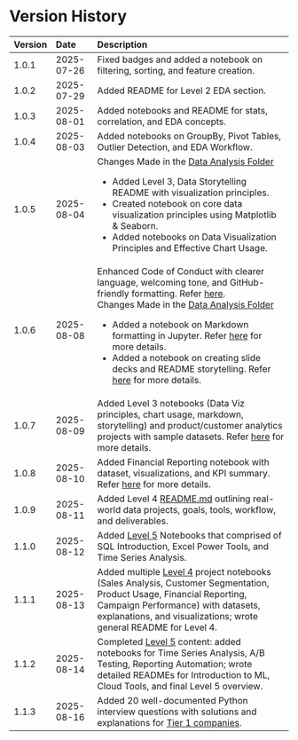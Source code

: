 # Version History


| Version | Date       | Description |
|:--------|:-----------|:------------|
| 1.0.1   | 2025-07-26 | Fixed badges and added a notebook on filtering, sorting, and feature creation. |
| 1.0.2   | 2025-07-29 | Added README for Level 2 EDA section. |
| 1.0.3   | 2025-08-01 | Added notebooks and README for stats, correlation, and EDA concepts. |
| 1.0.4   | 2025-08-03 | Added notebooks on GroupBy, Pivot Tables, Outlier Detection, and EDA Workflow. |
| 1.0.5   | 2025-08-04 | Changes Made in the [Data Analysis Folder](https://github.com/Tanu-N-Prabhu/Python/tree/master/Data%20Analysis)<ul><li>Added Level 3, Data Storytelling README with visualization principles.</li><li>Created notebook on core data visualization principles using Matplotlib & Seaborn.</li><li>Added notebooks on Data Visualization Principles and Effective Chart Usage.</li></ul>|
| 1.0.6  | 2025-08-08 | Enhanced Code of Conduct with clearer language, welcoming tone, and GitHub-friendly formatting. Refer [here](https://github.com/Tanu-N-Prabhu/Python/blob/master/CODE_OF_CONDUCT.md).<br>Changes Made in the [Data Analysis Folder](https://github.com/Tanu-N-Prabhu/Python/tree/master/Data%20Analysis)<ul><li>Added a notebook on Markdown formatting in Jupyter. Refer [here](https://github.com/Tanu-N-Prabhu/Python/blob/master/Data%20Analysis/Level%203/markdown_formatting_in_jupyter.ipynb) for more details.</li><li>Added a notebook on creating slide decks and README storytelling. Refer [here](https://github.com/Tanu-N-Prabhu/Python/blob/master/Data%20Analysis/Level%203/Slide_Decks_or_README_Storytelling.ipynb) for more details.</li></ul> |
| 1.0.7 | 2025-08-09 | Added Level 3 notebooks (Data Viz principles, chart usage, markdown, storytelling) and product/customer analytics projects with sample datasets. Refer [here](https://github.com/Tanu-N-Prabhu/Python/blob/master/Data%20Analysis/Level%204/product_usage_analysis.ipynb) for more details.|
| 1.0.8 | 2025-08-10 | Added Financial Reporting notebook with dataset, visualizations, and KPI summary. Refer [here](https://github.com/Tanu-N-Prabhu/Python/blob/master/Data%20Analysis/Level%204/financial_reporting.ipynb) for more details.|
| 1.0.9 | 2025-08-11 | Added Level 4 [README.md](https://github.com/Tanu-N-Prabhu/Python/blob/master/Data%20Analysis/Level%204/README.md) outlining real-world data projects, goals, tools, workflow, and deliverables. |
| 1.1.0 | 2025-08-12 | Added [Level 5](https://github.com/Tanu-N-Prabhu/Python/tree/master/Data%20Analysis/Level%205) Notebooks that comprised of SQL Introduction, Excel Power Tools, and Time Series Analysis.|
| 1.1.1 | 2025-08-13 | Added multiple [Level 4](https://github.com/Tanu-N-Prabhu/Python/tree/master/Data%20Analysis/Level%204) project notebooks (Sales Analysis, Customer Segmentation, Product Usage, Financial Reporting, Campaign Performance) with datasets, explanations, and visualizations; wrote general README for Level 4.|
| 1.1.2 | 2025-08-14 | Completed [Level 5](https://github.com/Tanu-N-Prabhu/Python/tree/master/Data%20Analysis/Level%205) content: added notebooks for Time Series Analysis, A/B Testing, Reporting Automation; wrote detailed READMEs for Introduction to ML, Cloud Tools, and final Level 5 overview. |
| 1.1.3 | 2025-08-16 | Added 20 well-documented Python interview questions with solutions and explanations for [Tier 1 companies](https://github.com/Tanu-N-Prabhu/Python/blob/master/Python%20Coding%20Interview%20Prep/Python_Interview_Questions_Tier1.md). |





